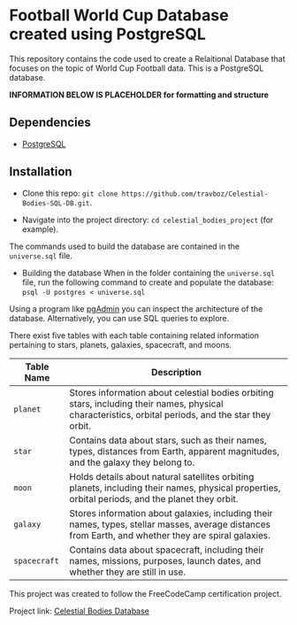 # Football World Cup Database created using PostgreSQL
This repository contains the code used to create a Relaitional Database that focuses on the topic of World Cup Football data. This is a PostgreSQL database.

**INFORMATION BELOW IS PLACEHOLDER for formatting and structure**

## Dependencies
- [PostgreSQL](https://www.postgresql.org/download/)

## Installation
- Clone this repo: 
`git clone https://github.com/travboz/Celestial-Bodies-SQL-DB.git`.

- Navigate into the project directory: 
`cd celestial_bodies_project` (for example).

The commands used to build the database are contained in the `universe.sql` file. 

- Building the database
When in the folder containing the `universe.sql` file, run the following command to create and populate the database:
`psql -U postgres < universe.sql`

Using a program like [pgAdmin](https://www.pgadmin.org/download/) you can inspect the architecture of the database. Alternatively, you can use SQL queries to explore.

There exist five tables with each table containing related information pertaining to stars, planets, galaxies, spacecraft, and moons.

| Table Name  | Description                                                                                                           |
|-------------|-----------------------------------------------------------------------------------------------------------------------|
| `planet`      | Stores information about celestial bodies orbiting stars, including their names, physical characteristics, orbital periods, and the star they orbit. |
| `star`        | Contains data about stars, such as their names, types, distances from Earth, apparent magnitudes, and the galaxy they belong to. |
| `moon`        | Holds details about natural satellites orbiting planets, including their names, physical properties, orbital periods, and the planet they orbit. |
| `galaxy`      | Stores information about galaxies, including their names, types, stellar masses, average distances from Earth, and whether they are spiral galaxies. |
| `spacecraft`  | Contains data about spacecraft, including their names, missions, purposes, launch dates, and whether they are still in use. |

This project was created to follow the FreeCodeCamp certification project.

Project link: [Celestial Bodies Database](https://www.freecodecamp.org/learn/relational-database/build-a-celestial-bodies-database-project/build-a-celestial-bodies-database)

